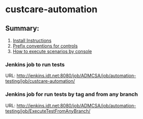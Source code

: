 # custcare-automation
## Summary:

1. [Install Instructions](./documentation/InstallInstructions.md)
1. [Prefix conventions for controls](./documentation/Controls.txt)
1. [How to execute scenarios by console](./documentation/ConsoleExecution.md)

### Jenkins job to run tests
URL: http://jenkins.idt.net:8080/job/ADMCSA/job/automation-testing/job/custcare-automation/

### Jenkins job for run tests by tag and from any branch
URL: http://jenkins.idt.net:8080/job/ADMCSA/job/automation-testing/job/ExecuteTestFromAnyBranch/